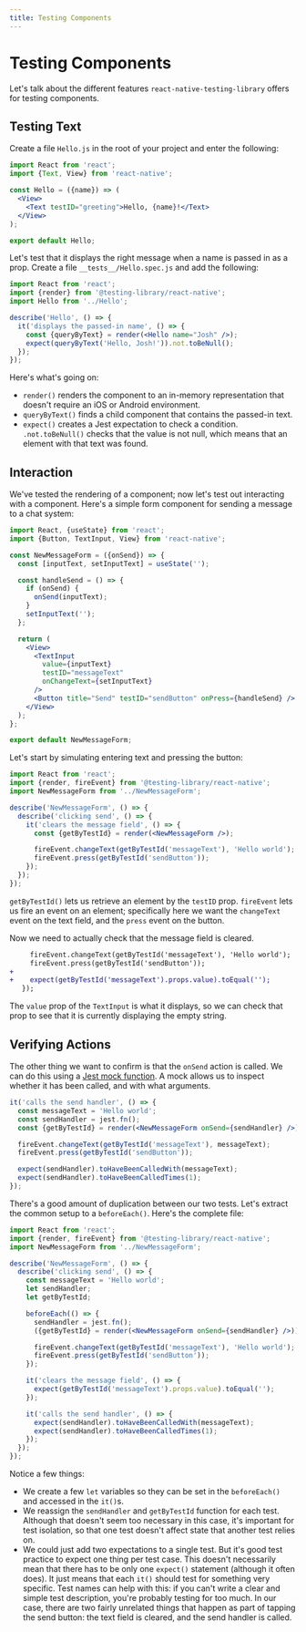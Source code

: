 ```yaml
---
title: Testing Components
---
```


# Testing Components

Let's talk about the different features `react-native-testing-library` offers for testing components.

## Testing Text

Create a file `Hello.js` in the root of your project and enter the following:

```jsx
import React from 'react';
import {Text, View} from 'react-native';

const Hello = ({name}) => (
  <View>
    <Text testID="greeting">Hello, {name}!</Text>
  </View>
);

export default Hello;
```

Let's test that it displays the right message when a name is passed in as a prop. Create a file `__tests__/Hello.spec.js` and add the following:

```jsx
import React from 'react';
import {render} from '@testing-library/react-native';
import Hello from '../Hello';

describe('Hello', () => {
  it('displays the passed-in name', () => {
    const {queryByText} = render(<Hello name="Josh" />);
    expect(queryByText('Hello, Josh!')).not.toBeNull();
  });
});
```

Here's what's going on:

- `render()` renders the component to an in-memory representation that doesn't require an iOS or Android environment.
- `queryByText()` finds a child component that contains the passed-in text.
- `expect()` creates a Jest expectation to check a condition. `.not.toBeNull()` checks that the value is not null, which means that an element with that text was found.

## Interaction

We've tested the rendering of a component; now let's test out interacting with a component. Here's a simple form component for sending a message to a chat system:

```jsx
import React, {useState} from 'react';
import {Button, TextInput, View} from 'react-native';

const NewMessageForm = ({onSend}) => {
  const [inputText, setInputText] = useState('');

  const handleSend = () => {
    if (onSend) {
      onSend(inputText);
    }
    setInputText('');
  };

  return (
    <View>
      <TextInput
        value={inputText}
        testID="messageText"
        onChangeText={setInputText}
      />
      <Button title="Send" testID="sendButton" onPress={handleSend} />
    </View>
  );
};

export default NewMessageForm;
```

Let's start by simulating entering text and pressing the button:

```jsx
import React from 'react';
import {render, fireEvent} from '@testing-library/react-native';
import NewMessageForm from '../NewMessageForm';

describe('NewMessageForm', () => {
  describe('clicking send', () => {
    it('clears the message field', () => {
      const {getByTestId} = render(<NewMessageForm />);

      fireEvent.changeText(getByTestId('messageText'), 'Hello world');
      fireEvent.press(getByTestId('sendButton'));
    });
  });
});
```

`getByTestId()` lets us retrieve an element by the `testID` prop. `fireEvent` lets us fire an event on an element; specifically here we want the `changeText` event on the text field, and the `press` event on the button.

Now we need to actually check that the message field is cleared.

```diff
     fireEvent.changeText(getByTestId('messageText'), 'Hello world');
     fireEvent.press(getByTestId('sendButton'));
+
+    expect(getByTestId('messageText').props.value).toEqual('');
   });
```

The `value` prop of the `TextInput` is what it displays, so we can check that prop to see that it is currently displaying the empty string.

## Verifying Actions

The other thing we want to confirm is that the `onSend` action is called. We can do this using a [Jest mock function](https://jestjs.io/docs/mock-functions). A mock allows us to inspect whether it has been called, and with what arguments.

```jsx
it('calls the send handler', () => {
  const messageText = 'Hello world';
  const sendHandler = jest.fn();
  const {getByTestId} = render(<NewMessageForm onSend={sendHandler} />);

  fireEvent.changeText(getByTestId('messageText'), messageText);
  fireEvent.press(getByTestId('sendButton'));

  expect(sendHandler).toHaveBeenCalledWith(messageText);
  expect(sendHandler).toHaveBeenCalledTimes(1);
});
```

There's a good amount of duplication between our two tests. Let's extract the common setup to a `beforeEach()`. Here's the complete file:

```jsx
import React from 'react';
import {render, fireEvent} from '@testing-library/react-native';
import NewMessageForm from '../NewMessageForm';

describe('NewMessageForm', () => {
  describe('clicking send', () => {
    const messageText = 'Hello world';
    let sendHandler;
    let getByTestId;

    beforeEach(() => {
      sendHandler = jest.fn();
      ({getByTestId} = render(<NewMessageForm onSend={sendHandler} />));

      fireEvent.changeText(getByTestId('messageText'), 'Hello world');
      fireEvent.press(getByTestId('sendButton'));
    });

    it('clears the message field', () => {
      expect(getByTestId('messageText').props.value).toEqual('');
    });

    it('calls the send handler', () => {
      expect(sendHandler).toHaveBeenCalledWith(messageText);
      expect(sendHandler).toHaveBeenCalledTimes(1);
    });
  });
});
```

Notice a few things:

- We create a few `let` variables so they can be set in the `beforeEach()` and accessed in the `it()`s.
- We reassign the `sendHandler` and `getByTestId` function for each test. Although that doesn't seem too necessary in this case, it's important for test isolation, so that one test doesn't affect state that another test relies on.
- We could just add two expectations to a single test. But it's good test practice to expect one thing per test case. This doesn't necessarily mean that there has to be only one `expect()` statement (although it often does). It just means that each `it()` should test for something very specific. Test names can help with this: if you can't write a clear and simple test description, you're probably testing for too much. In our case, there are two fairly unrelated things that happen as part of tapping the send button: the text field is cleared, and the send handler is called.
